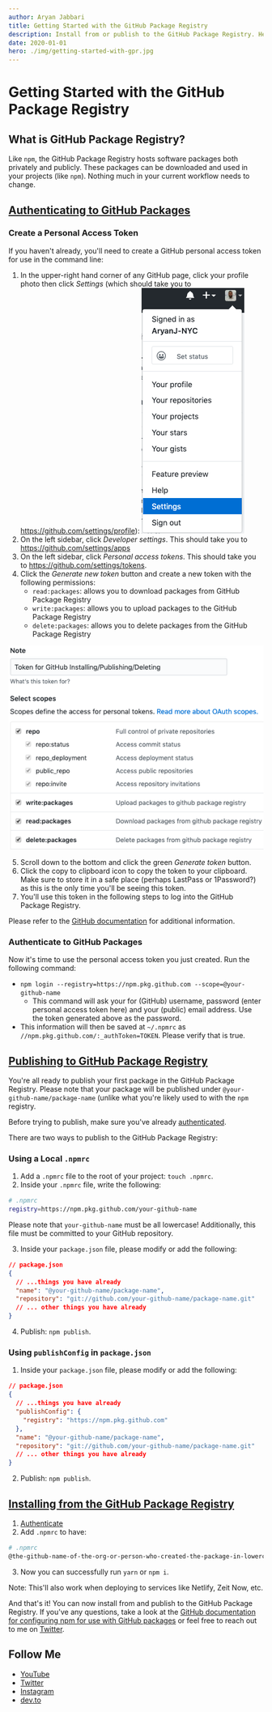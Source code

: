 ```yaml
---
author: Aryan Jabbari
title: Getting Started with the GitHub Package Registry
description: Install from or publish to the GitHub Package Registry. Here's how!
date: 2020-01-01
hero: ./img/getting-started-with-gpr.jpg
---
```


# Getting Started with the GitHub Package Registry

## What is GitHub Package Registry?

Like `npm`, the GitHub Package Registry hosts software packages both privately and publicly. These packages can be downloaded and used in your projects (like `npm`). Nothing much in your current workflow needs to change.

## [Authenticating to GitHub Packages](https://help.github.com/en/github/managing-packages-with-github-packages/configuring-npm-for-use-with-github-packages#authenticating-to-github-packages)

### Create a Personal Access Token

If you haven't already, you'll need to create a GitHub personal access token for use in the command line:

1. In the upper-right hand corner of any GitHub page, click your profile photo then click _Settings_ (which should take you to https://github.com/settings/profile):
   ![GitHub settings dropdown](./img/settings.png)
2. On the left sidebar, click _Developer settings_. This should take you to https://github.com/settings/apps
3. On the left sidebar, click _Personal access tokens_. This should take you to https://github.com/settings/tokens.
4. Click the _Generate new token_ button and create a new token with the following permissions:
   - `read:packages`: allows you to download packages from GitHub Package Registry
   - `write:packages`: allows you to upload packages to the GitHub Package Registry
   - `delete:packages`: allows you to delete packages from the GitHub Package Registry

![Necessary permissions](./img/permissions.png)

5. Scroll down to the bottom and click the green _Generate token_ button.
6. Click the copy to clipboard icon to copy the token to your clipboard. Make sure to store it in a safe place (perhaps LastPass or 1Password?) as this is the only time you'll be seeing this token.
7. You'll use this token in the following steps to log into the GitHub Package Registry.

Please refer to the [GitHub documentation](https://help.github.com/en/github/authenticating-to-github/creating-a-personal-access-token-for-the-command-line) for additional information.

### Authenticate to GitHub Packages

Now it's time to use the personal access token you just created. Run the following command:

- `npm login --registry=https://npm.pkg.github.com --scope=@your-github-name`
  - This command will ask your for (GitHub) username, password (enter personal access token here) and your (public) email address. Use the token generated above as the password.
- This information will then be saved at `~/.npmrc` as `//npm.pkg.github.com/:_authToken=TOKEN`. Please verify that is true.

## [Publishing to GitHub Package Registry](https://help.github.com/en/github/managing-packages-with-github-packages/configuring-npm-for-use-with-github-packages#publishing-a-package)

You're all ready to publish your first package in the GitHub Package Registry. Please note that your package will be published under `@your-github-name/package-name` (unlike what you're likely used to with the `npm` registry.

Before trying to publish, make sure you've already [authenticated](#authenticating-to-github-packages).

There are two ways to publish to the GitHub Package Registry:

### Using a Local `.npmrc`

1. Add a `.npmrc` file to the root of your project: `touch .npmrc`.
2. Inside your `.npmrc` file, write the following:

```bash
# .npmrc
registry=https://npm.pkg.github.com/your-github-name
```

Please note that `your-github-name` must be all lowercase! Additionally, this file must be committed to your GitHub repository.

3. Inside your `package.json` file, please modify or add the following:

```json
// package.json
{
  // ...things you have already
  "name": "@your-github-name/package-name",
  "repository": "git://github.com/your-github-name/package-name.git"
  // ... other things you have already
}
```

4. Publish: `npm publish`.

### Using `publishConfig` in `package.json`

1.  Inside your `package.json` file, please modify or add the following:

```json
// package.json
{
  // ...things you have already
  "publishConfig": {
    "registry": "https://npm.pkg.github.com"
  },
  "name": "@your-github-name/package-name",
  "repository": "git://github.com/your-github-name/package-name.git"
  // ... other things you have already
}
```

2.  Publish: `npm publish`.

## [Installing from the GitHub Package Registry](https://help.github.com/en/github/managing-packages-with-github-packages/configuring-npm-for-use-with-github-packages#installing-a-package)

1.  [Authenticate](#authenticating-to-github-packages)
2.  Add `.npmrc` to have:

```bash
# .npmrc
@the-github-name-of-the-org-or-person-who-created-the-package-in-lowercase:registry=https://npm.pkg.github.com
```

3.  Now you can successfully run `yarn` or `npm i`.

Note: This'll also work when deploying to services like Netlify, Zeit Now, etc.

And that's it! You can now install from and publish to the GitHub Package Registry. If you've any questions, take a look at the [GitHub documentation for configuring npm for use with GitHub packages](https://help.github.com/en/github/managing-packages-with-github-packages/configuring-npm-for-use-with-github-packages) or feel free to reach out to me on [Twitter](https://twitter.com/AryanJabbari).

## Follow Me

- [YouTube](https://www.youtube.com/c/thewebdevcoach)
- [Twitter](https://twitter.com/AryanJabbari)
- [Instagram](https://www.instagram.com/thewebdevcoach)
- [dev.to](https://dev.to/aryanjnyc)
